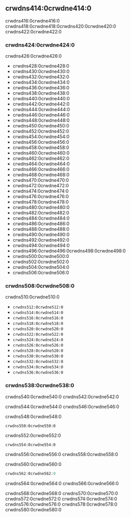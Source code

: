 ## crwdns414:0crwdne414:0

crwdns416:0crwdne416:0 crwdns418:0crwdne418:0<!-- ignore -->crwdns420:0crwdne420:0 crwdns422:0crwdne422:0

### crwdns424:0crwdne424:0

crwdns426:0crwdne426:0

* crwdns428:0crwdne428:0
* crwdns430:0crwdne430:0
* crwdns432:0crwdne432:0
* crwdns434:0crwdne434:0
* crwdns436:0crwdne436:0
* crwdns438:0crwdne438:0
* crwdns440:0crwdne440:0
* crwdns442:0crwdne442:0
* crwdns444:0crwdne444:0
* crwdns446:0crwdne446:0
* crwdns448:0crwdne448:0
* crwdns450:0crwdne450:0
* crwdns452:0crwdne452:0
* crwdns454:0crwdne454:0
* crwdns456:0crwdne456:0
* crwdns458:0crwdne458:0
* crwdns460:0crwdne460:0
* crwdns462:0crwdne462:0
* crwdns464:0crwdne464:0
* crwdns466:0crwdne466:0
* crwdns468:0crwdne468:0
* crwdns470:0crwdne470:0
* crwdns472:0crwdne472:0
* crwdns474:0crwdne474:0
* crwdns476:0crwdne476:0
* crwdns478:0crwdne478:0
* crwdns480:0crwdne480:0
* crwdns482:0crwdne482:0
* crwdns484:0crwdne484:0
* crwdns486:0crwdne486:0
* crwdns488:0crwdne488:0
* crwdns490:0crwdne490:0
* crwdns492:0crwdne492:0
* crwdns494:0crwdne494:0
* crwdns496:0crwdne496:0<!-- ignore -->crwdns498:0crwdne498:0
* crwdns500:0crwdne500:0
* crwdns502:0crwdne502:0
* crwdns504:0crwdne504:0
* crwdns506:0crwdne506:0

### crwdns508:0crwdne508:0

crwdns510:0crwdne510:0

* `crwdns512:0crwdne512:0`
* `crwdns514:0crwdne514:0`
* `crwdns516:0crwdne516:0`
* `crwdns518:0crwdne518:0`
* `crwdns520:0crwdne520:0`
* `crwdns522:0crwdne522:0`
* `crwdns524:0crwdne524:0`
* `crwdns526:0crwdne526:0`
* `crwdns528:0crwdne528:0`
* `crwdns530:0crwdne530:0`
* `crwdns532:0crwdne532:0`
* `crwdns534:0crwdne534:0`
* `crwdns536:0crwdne536:0`

### crwdns538:0crwdne538:0

crwdns540:0crwdne540:0 crwdns542:0crwdne542:0

crwdns544:0crwdne544:0 crwdns546:0crwdne546:0

<span class="filename">crwdns548:0crwdne548:0</span>

```rust,ignore,does_not_compile
crwdns550:0crwdne550:0
```

crwdns552:0crwdne552:0

```text
crwdns554:0crwdne554:0
```

crwdns556:0crwdne556:0 crwdns558:0crwdne558:0

<span class="filename">crwdns560:0crwdne560:0</span>

```rust
crwdns562:0crwdne562:0
```

crwdns564:0crwdne564:0 crwdns566:0crwdne566:0

crwdns568:0crwdne568:0 crwdns570:0crwdne570:0 crwdns572:0crwdne572:0 crwdns574:0crwdne574:0 crwdns576:0crwdne576:0 crwdns578:0crwdne578:0<!-- ignore --> crwdns580:0crwdne580:0
